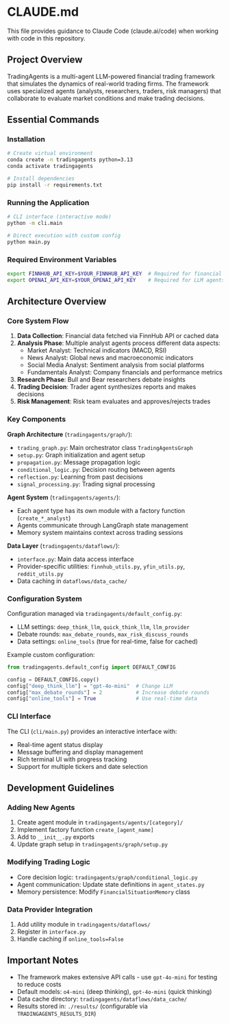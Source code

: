 # CLAUDE.md

This file provides guidance to Claude Code (claude.ai/code) when working with code in this repository.

## Project Overview

TradingAgents is a multi-agent LLM-powered financial trading framework that simulates the dynamics of real-world trading firms. The framework uses specialized agents (analysts, researchers, traders, risk managers) that collaborate to evaluate market conditions and make trading decisions.

## Essential Commands

### Installation
```bash
# Create virtual environment
conda create -n tradingagents python=3.13
conda activate tradingagents

# Install dependencies
pip install -r requirements.txt
```

### Running the Application
```bash
# CLI interface (interactive mode)
python -m cli.main

# Direct execution with custom config
python main.py
```

### Required Environment Variables
```bash
export FINNHUB_API_KEY=$YOUR_FINNHUB_API_KEY  # Required for financial data
export OPENAI_API_KEY=$YOUR_OPENAI_API_KEY    # Required for LLM agents
```

## Architecture Overview

### Core System Flow
1. **Data Collection**: Financial data fetched via FinnHub API or cached data
2. **Analysis Phase**: Multiple analyst agents process different data aspects:
   - Market Analyst: Technical indicators (MACD, RSI)
   - News Analyst: Global news and macroeconomic indicators
   - Social Media Analyst: Sentiment analysis from social platforms
   - Fundamentals Analyst: Company financials and performance metrics
3. **Research Phase**: Bull and Bear researchers debate insights
4. **Trading Decision**: Trader agent synthesizes reports and makes decisions
5. **Risk Management**: Risk team evaluates and approves/rejects trades

### Key Components

**Graph Architecture** (`tradingagents/graph/`):
- `trading_graph.py`: Main orchestrator class `TradingAgentsGraph`
- `setup.py`: Graph initialization and agent setup
- `propagation.py`: Message propagation logic
- `conditional_logic.py`: Decision routing between agents
- `reflection.py`: Learning from past decisions
- `signal_processing.py`: Trading signal processing

**Agent System** (`tradingagents/agents/`):
- Each agent type has its own module with a factory function (`create_*_analyst`)
- Agents communicate through LangGraph state management
- Memory system maintains context across trading sessions

**Data Layer** (`tradingagents/dataflows/`):
- `interface.py`: Main data access interface
- Provider-specific utilities: `finnhub_utils.py`, `yfin_utils.py`, `reddit_utils.py`
- Data caching in `dataflows/data_cache/`

### Configuration System

Configuration managed via `tradingagents/default_config.py`:
- LLM settings: `deep_think_llm`, `quick_think_llm`, `llm_provider`
- Debate rounds: `max_debate_rounds`, `max_risk_discuss_rounds`
- Data settings: `online_tools` (true for real-time, false for cached)

Example custom configuration:
```python
from tradingagents.default_config import DEFAULT_CONFIG

config = DEFAULT_CONFIG.copy()
config["deep_think_llm"] = "gpt-4o-mini"  # Change LLM
config["max_debate_rounds"] = 2           # Increase debate rounds
config["online_tools"] = True             # Use real-time data
```

### CLI Interface

The CLI (`cli/main.py`) provides an interactive interface with:
- Real-time agent status display
- Message buffering and display management
- Rich terminal UI with progress tracking
- Support for multiple tickers and date selection

## Development Guidelines

### Adding New Agents
1. Create agent module in `tradingagents/agents/[category]/`
2. Implement factory function `create_[agent_name]`
3. Add to `__init__.py` exports
4. Update graph setup in `tradingagents/graph/setup.py`

### Modifying Trading Logic
- Core decision logic: `tradingagents/graph/conditional_logic.py`
- Agent communication: Update state definitions in `agent_states.py`
- Memory persistence: Modify `FinancialSituationMemory` class

### Data Provider Integration
1. Add utility module in `tradingagents/dataflows/`
2. Register in `interface.py`
3. Handle caching if `online_tools=False`

## Important Notes

- The framework makes extensive API calls - use `gpt-4o-mini` for testing to reduce costs
- Default models: `o4-mini` (deep thinking), `gpt-4o-mini` (quick thinking)
- Data cache directory: `tradingagents/dataflows/data_cache/`
- Results stored in: `./results/` (configurable via `TRADINGAGENTS_RESULTS_DIR`)
